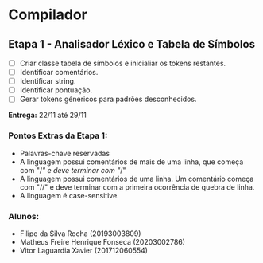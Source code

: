# Compilador

## Etapa 1 - Analisador Léxico e Tabela de Símbolos

- [ ] Criar classe tabela de símbolos e inicialiar os tokens restantes.
- [ ] Identificar comentários.
- [ ] Identificar string.
- [ ] Identificar pontuação.
- [ ] Gerar tokens génericos para padrões desconhecidos.

**Entrega:** 22/11 até 29/11

### Pontos Extras da Etapa 1:

- Palavras-chave reservadas
- A linguagem possui comentários de mais de uma linha, que começa com "/_" e deve terminar com "_/"
- A linguagem possui comentários de uma linha. Um comentário começa com "//" e deve terminar com a primeira ocorrência de quebra de linha.
- A linguagem é case-sensitive.

### Alunos:

- Filipe da Silva Rocha (20193003809)
- Matheus Freire Henrique Fonseca (20203002786)
- Vitor Laguardia Xavier (201712060554)
